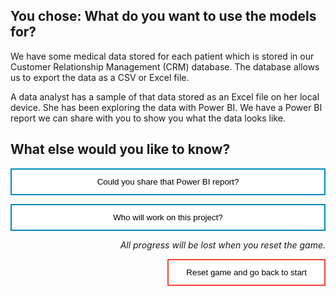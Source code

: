 <style>
.button  {
  border: none;
  color: black;
  width: 100%;
  padding: 12px 28px;
  background-color: white;
  border: 2px solid #008CBA;
  transition-duration: 0.4s;
}
.button:hover  {
  background-color: #008CBA;
  color: white; 
  border: 2px solid #008CBA;
}
.resetbutton  {
  border: none;
  color: black;
  float: right;
  padding: 12px 28px;
  background-color: white;
  border: 2px solid #f44336;
  transition-duration: 0.4s;
}
.resetbutton:hover  {
  background-color: #f44336;
  color: white; 
  border: 2px solid #f44336;
}
</style>

## You chose: What do you want to use the models for?

We have some medical data stored for each patient which is stored in our Customer Relationship Management (CRM) database. The database allows us to export the data as a CSV or Excel file. 

A data analyst has a sample of that data stored as an Excel file on her local device. She has been exploring the data with Power BI. We have a Power BI report we can share with you to show you what the data looks like.

## What else would you like to know?

<button class="button" onclick="window.location.href='explore/03';">Could you share that Power BI report?</button>

<button class="button" onclick="window.location.href='explore/04';">Who will work on this project?</button>

<p style="text-align:right;"><i>All progress will be lost when you reset the game.</i></p>

<button class="resetbutton" onclick="window.location.href='https://microsoftlearning.github.io/mslearn-aml-design/';">Reset game and go back to start</button>
